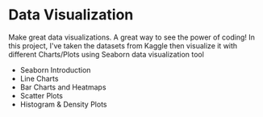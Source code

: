 # Data Visualization
Make great data visualizations. A great way to see the power of coding!
In this project, I've taken the datasets from Kaggle then visualize it with different Charts/Plots using Seaborn data visualization tool
  - Seaborn Introduction
  - Line Charts
  - Bar Charts and Heatmaps
  - Scatter Plots
  - Histogram & Density Plots
